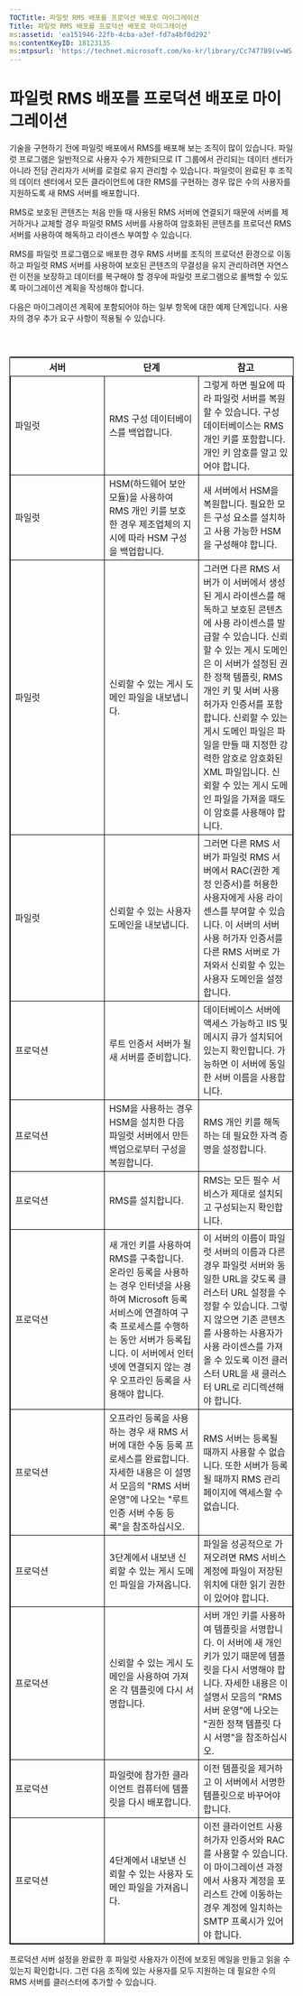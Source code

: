 ```yaml
---
TOCTitle: 파일럿 RMS 배포를 프로덕션 배포로 마이그레이션
Title: 파일럿 RMS 배포를 프로덕션 배포로 마이그레이션
ms:assetid: 'ea151946-22fb-4cba-a3ef-fd7a4bf0d292'
ms:contentKeyID: 18123135
ms:mtpsurl: 'https://technet.microsoft.com/ko-kr/library/Cc747789(v=WS.10)'
---
```


파일럿 RMS 배포를 프로덕션 배포로 마이그레이션
==============================================

기술을 구현하기 전에 파일럿 배포에서 RMS를 배포해 보는 조직이 많이 있습니다. 파일럿 프로그램은 일반적으로 사용자 수가 제한되므로 IT 그룹에서 관리되는 데이터 센터가 아니라 전담 관리자가 서버를 로컬로 유지 관리할 수 있습니다. 파일럿이 완료된 후 조직의 데이터 센터에서 모든 클라이언트에 대한 RMS를 구현하는 경우 많은 수의 사용자를 지원하도록 새 RMS 서버를 배포합니다.

RMS로 보호된 콘텐츠는 처음 만들 때 사용된 RMS 서버에 연결되기 때문에 서버를 제거하거나 교체할 경우 파일럿 RMS 서버를 사용하여 암호화된 콘텐츠를 프로덕션 RMS 서버를 사용하여 해독하고 라이센스 부여할 수 있습니다.

RMS를 파일럿 프로그램으로 배포한 경우 RMS 서버를 조직의 프로덕션 환경으로 이동하고 파일럿 RMS 서버를 사용하여 보호된 콘텐츠의 무결성을 유지 관리하려면 자연스런 이전을 보장하고 데이터를 복구해야 할 경우에 파일럿 프로그램으로 롤백할 수 있도록 마이그레이션 계획을 작성해야 합니다.

다음은 마이그레이션 계획에 포함되어야 하는 일부 항목에 대한 예제 단계입니다. 사용자의 경우 추가 요구 사항이 적용될 수 있습니다.

###  

 
<table style="border:1px solid black;">
<colgroup>
<col width="33%" />
<col width="33%" />
<col width="33%" />
</colgroup>
<thead>
<tr class="header">
<th>서버</th>
<th>단계</th>
<th>참고</th>
</tr>
</thead>
<tbody>
<tr class="odd">
<td style="border:1px solid black;">파일럿</td>
<td style="border:1px solid black;">RMS 구성 데이터베이스를 백업합니다.</td>
<td style="border:1px solid black;">그렇게 하면 필요에 따라 파일럿 서버를 복원할 수 있습니다.
구성 데이터베이스는 RMS 개인 키를 포함합니다.
개인 키 암호를 알고 있어야 합니다.</td>
</tr>
<tr class="even">
<td style="border:1px solid black;">파일럿</td>
<td style="border:1px solid black;">HSM(하드웨어 보안 모듈)을 사용하여 RMS 개인 키를 보호한 경우 제조업체의 지시에 따라 HSM 구성을 백업합니다.</td>
<td style="border:1px solid black;">새 서버에서 HSM을 복원합니다.
필요한 모든 구성 요소를 설치하고 사용 가능한 HSM을 구성해야 합니다.</td>
</tr>
<tr class="odd">
<td style="border:1px solid black;">파일럿</td>
<td style="border:1px solid black;">신뢰할 수 있는 게시 도메인 파일을 내보냅니다.</td>
<td style="border:1px solid black;">그러면 다른 RMS 서버가 이 서버에서 생성된 게시 라이센스를 해독하고 보호된 콘텐츠에 사용 라이센스를 발급할 수 있습니다.
신뢰할 수 있는 게시 도메인은 이 서버가 설정된 권한 정책 템플릿, RMS 개인 키 및 서버 사용 허가자 인증서를 포함합니다.
신뢰할 수 있는 게시 도메인 파일은 파일을 만들 때 지정한 강력한 암호로 암호화된 XML 파일입니다. 신뢰할 수 있는 게시 도메인 파일을 가져올 때도 이 암호를 사용해야 합니다.</td>
</tr>
<tr class="even">
<td style="border:1px solid black;">파일럿</td>
<td style="border:1px solid black;">신뢰할 수 있는 사용자 도메인을 내보냅니다.</td>
<td style="border:1px solid black;">그러면 다른 RMS 서버가 파일럿 RMS 서버에서 RAC(권한 계정 인증서)를 허용한 사용자에게 사용 라이센스를 부여할 수 있습니다.
이 서버의 서버 사용 허가자 인증서를 다른 RMS 서버로 가져와서 신뢰할 수 있는 사용자 도메인을 설정합니다.</td>
</tr>
<tr class="odd">
<td style="border:1px solid black;">프로덕션</td>
<td style="border:1px solid black;">루트 인증서 서버가 될 새 서버를 준비합니다.</td>
<td style="border:1px solid black;">데이터베이스 서버에 액세스 가능하고 IIS 및 메시지 큐가 설치되어 있는지 확인합니다.
가능하면 이 서버에 동일한 서버 이름을 사용합니다.</td>
</tr>
<tr class="even">
<td style="border:1px solid black;">프로덕션</td>
<td style="border:1px solid black;">HSM을 사용하는 경우 HSM을 설치한 다음 파일럿 서버에서 만든 백업으로부터 구성을 복원합니다.</td>
<td style="border:1px solid black;">RMS 개인 키를 해독하는 데 필요한 자격 증명을 설정합니다.</td>
</tr>
<tr class="odd">
<td style="border:1px solid black;">프로덕션</td>
<td style="border:1px solid black;">RMS를 설치합니다.</td>
<td style="border:1px solid black;">RMS는 모든 필수 서비스가 제대로 설치되고 구성되는지 확인합니다.</td>
</tr>
<tr class="even">
<td style="border:1px solid black;">프로덕션</td>
<td style="border:1px solid black;">새 개인 키를 사용하여 RMS를 구축합니다. 온라인 등록을 사용하는 경우 인터넷을 사용하여 Microsoft 등록 서비스에 연결하여 구축 프로세스를 수행하는 동안 서버가 등록됩니다. 이 서버에서 인터넷에 연결되지 않는 경우 오프라인 등록을 사용해야 합니다.</td>
<td style="border:1px solid black;">이 서버의 이름이 파일럿 서버의 이름과 다른 경우 파일럿 서버와 동일한 URL을 갖도록 클러스터 URL 설정을 수정할 수 있습니다.
그렇지 않으면 기존 콘텐츠를 사용하는 사용자가 사용 라이센스를 가져올 수 있도록 이전 클러스터 URL을 새 클러스터 URL로 리디렉션해야 합니다.</td>
</tr>
<tr class="odd">
<td style="border:1px solid black;">프로덕션</td>
<td style="border:1px solid black;">오프라인 등록을 사용하는 경우 새 RMS 서버에 대한 수동 등록 프로세스를 완료합니다. 자세한 내용은 이 설명서 모음의 &quot;RMS 서버 운영&quot;에 나오는 &quot;루트 인증 서버 수동 등록&quot;을 참조하십시오.</td>
<td style="border:1px solid black;">RMS 서버는 등록될 때까지 사용할 수 없습니다.
또한 서버가 등록될 때까지 RMS 관리 페이지에 액세스할 수 없습니다.</td>
</tr>
<tr class="even">
<td style="border:1px solid black;">프로덕션</td>
<td style="border:1px solid black;">3단계에서 내보낸 신뢰할 수 있는 게시 도메인 파일을 가져옵니다.</td>
<td style="border:1px solid black;">파일을 성공적으로 가져오려면 RMS 서비스 계정에 파일이 저장된 위치에 대한 읽기 권한이 있어야 합니다.</td>
</tr>
<tr class="odd">
<td style="border:1px solid black;">프로덕션</td>
<td style="border:1px solid black;">신뢰할 수 있는 게시 도메인을 사용하여 가져온 각 템플릿에 다시 서명합니다.</td>
<td style="border:1px solid black;">서버 개인 키를 사용하여 템플릿을 서명합니다. 이 서버에 새 개인 키가 있기 때문에 템플릿을 다시 서명해야 합니다. 자세한 내용은 이 설명서 모음의 &quot;RMS 서버 운영&quot;에 나오는 &quot;권한 정책 템플릿 다시 서명&quot;을 참조하십시오.</td>
</tr>
<tr class="even">
<td style="border:1px solid black;">프로덕션</td>
<td style="border:1px solid black;">파일럿에 참가한 클라이언트 컴퓨터에 템플릿을 다시 배포합니다.</td>
<td style="border:1px solid black;">이전 템플릿을 제거하고 이 서버에서 서명한 템플릿으로 바꾸어야 합니다.</td>
</tr>
<tr class="odd">
<td style="border:1px solid black;">프로덕션</td>
<td style="border:1px solid black;">4단계에서 내보낸 신뢰할 수 있는 사용자 도메인 파일을 가져옵니다.</td>
<td style="border:1px solid black;">이전 클라이언트 사용 허가자 인증서와 RAC를 사용할 수 있습니다.
이 마이그레이션 과정에서 사용자 계정을 포리스트 간에 이동하는 경우 계정에 일치하는 SMTP 프록시가 있어야 합니다.</td>
</tr>
</tbody>
</table>
 

프로덕션 서버 설정을 완료한 후 파일럿 사용자가 이전에 보호된 메일을 만들고 읽을 수 있는지 확인합니다. 그런 다음 조직에 있는 사용자를 모두 지원하는 데 필요한 수의 RMS 서버를 클러스터에 추가할 수 있습니다.
